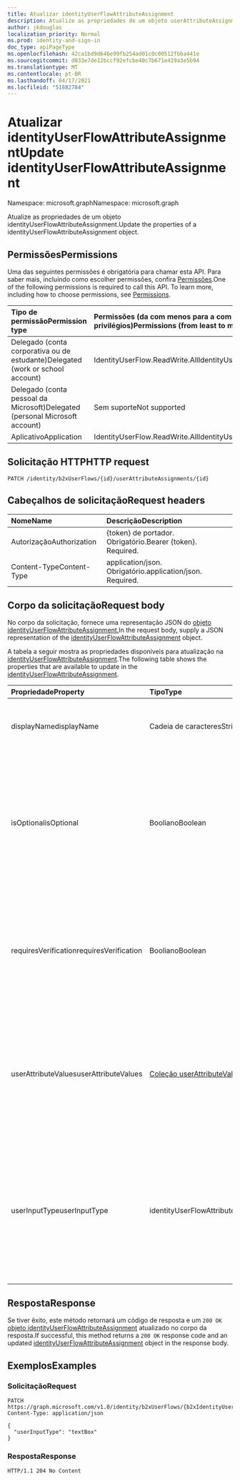 ```yaml
---
title: Atualizar identityUserFlowAttributeAssignment
description: Atualize as propriedades de um objeto userAttributeAssignments.
author: jkdouglas
localization_priority: Normal
ms.prod: identity-and-sign-in
doc_type: apiPageType
ms.openlocfilehash: 42ca1bd9d646e99fb254ad01c0c00512fbba441e
ms.sourcegitcommit: d033e7de12bccf92efcbe40c7b671e419a3e5b94
ms.translationtype: MT
ms.contentlocale: pt-BR
ms.lasthandoff: 04/17/2021
ms.locfileid: "51882784"
---
```

# <a name="update-identityuserflowattributeassignment"></a><span data-ttu-id="f5065-103">Atualizar identityUserFlowAttributeAssignment</span><span class="sxs-lookup"><span data-stu-id="f5065-103">Update identityUserFlowAttributeAssignment</span></span>

<span data-ttu-id="f5065-104">Namespace: microsoft.graph</span><span class="sxs-lookup"><span data-stu-id="f5065-104">Namespace: microsoft.graph</span></span>

<span data-ttu-id="f5065-105">Atualize as propriedades de um objeto identityUserFlowAttributeAssignment.</span><span class="sxs-lookup"><span data-stu-id="f5065-105">Update the properties of a identityUserFlowAttributeAssignment object.</span></span>

## <a name="permissions"></a><span data-ttu-id="f5065-106">Permissões</span><span class="sxs-lookup"><span data-stu-id="f5065-106">Permissions</span></span>

<span data-ttu-id="f5065-p101">Uma das seguintes permissões é obrigatória para chamar esta API. Para saber mais, incluindo como escolher permissões, confira [Permissões](/graph/permissions-reference).</span><span class="sxs-lookup"><span data-stu-id="f5065-p101">One of the following permissions is required to call this API. To learn more, including how to choose permissions, see [Permissions](/graph/permissions-reference).</span></span>

|<span data-ttu-id="f5065-109">Tipo de permissão</span><span class="sxs-lookup"><span data-stu-id="f5065-109">Permission type</span></span>|<span data-ttu-id="f5065-110">Permissões (da com menos para a com mais privilégios)</span><span class="sxs-lookup"><span data-stu-id="f5065-110">Permissions (from least to most privileged)</span></span>|
|:---|:---|
|<span data-ttu-id="f5065-111">Delegado (conta corporativa ou de estudante)</span><span class="sxs-lookup"><span data-stu-id="f5065-111">Delegated (work or school account)</span></span>|<span data-ttu-id="f5065-112">IdentityUserFlow.ReadWrite.All</span><span class="sxs-lookup"><span data-stu-id="f5065-112">IdentityUserFlow.ReadWrite.All</span></span>|
|<span data-ttu-id="f5065-113">Delegado (conta pessoal da Microsoft)</span><span class="sxs-lookup"><span data-stu-id="f5065-113">Delegated (personal Microsoft account)</span></span>|<span data-ttu-id="f5065-114">Sem suporte</span><span class="sxs-lookup"><span data-stu-id="f5065-114">Not supported</span></span>|
|<span data-ttu-id="f5065-115">Aplicativo</span><span class="sxs-lookup"><span data-stu-id="f5065-115">Application</span></span>|<span data-ttu-id="f5065-116">IdentityUserFlow.ReadWrite.All</span><span class="sxs-lookup"><span data-stu-id="f5065-116">IdentityUserFlow.ReadWrite.All</span></span>|

## <a name="http-request"></a><span data-ttu-id="f5065-117">Solicitação HTTP</span><span class="sxs-lookup"><span data-stu-id="f5065-117">HTTP request</span></span>

<!-- {
  "blockType": "ignored"
}
-->

``` http
PATCH /identity/b2xUserFlows/{id}/userAttributeAssignments/{id}
```

## <a name="request-headers"></a><span data-ttu-id="f5065-118">Cabeçalhos de solicitação</span><span class="sxs-lookup"><span data-stu-id="f5065-118">Request headers</span></span>

|<span data-ttu-id="f5065-119">Nome</span><span class="sxs-lookup"><span data-stu-id="f5065-119">Name</span></span>|<span data-ttu-id="f5065-120">Descrição</span><span class="sxs-lookup"><span data-stu-id="f5065-120">Description</span></span>|
|:---|:---|
|<span data-ttu-id="f5065-121">Autorização</span><span class="sxs-lookup"><span data-stu-id="f5065-121">Authorization</span></span>|<span data-ttu-id="f5065-p102">{token} de portador. Obrigatório.</span><span class="sxs-lookup"><span data-stu-id="f5065-p102">Bearer {token}. Required.</span></span>|
|<span data-ttu-id="f5065-124">Content-Type</span><span class="sxs-lookup"><span data-stu-id="f5065-124">Content-Type</span></span>|<span data-ttu-id="f5065-p103">application/json. Obrigatório.</span><span class="sxs-lookup"><span data-stu-id="f5065-p103">application/json. Required.</span></span>|

## <a name="request-body"></a><span data-ttu-id="f5065-127">Corpo da solicitação</span><span class="sxs-lookup"><span data-stu-id="f5065-127">Request body</span></span>

<span data-ttu-id="f5065-128">No corpo da solicitação, fornece uma representação JSON do [objeto identityUserFlowAttributeAssignment.](../resources/identityuserflowattributeassignment.md)</span><span class="sxs-lookup"><span data-stu-id="f5065-128">In the request body, supply a JSON representation of the [identityUserFlowAttributeAssignment](../resources/identityuserflowattributeassignment.md) object.</span></span>

<span data-ttu-id="f5065-129">A tabela a seguir mostra as propriedades disponíveis para atualização na [identityUserFlowAttributeAssignment](../resources/identityuserflowattributeassignment.md).</span><span class="sxs-lookup"><span data-stu-id="f5065-129">The following table shows the properties that are available to update in the [identityUserFlowAttributeAssignment](../resources/identityuserflowattributeassignment.md).</span></span>

|<span data-ttu-id="f5065-130">Propriedade</span><span class="sxs-lookup"><span data-stu-id="f5065-130">Property</span></span>|<span data-ttu-id="f5065-131">Tipo</span><span class="sxs-lookup"><span data-stu-id="f5065-131">Type</span></span>|<span data-ttu-id="f5065-132">Descrição</span><span class="sxs-lookup"><span data-stu-id="f5065-132">Description</span></span>|
|:---|:---|:---|
|<span data-ttu-id="f5065-133">displayName</span><span class="sxs-lookup"><span data-stu-id="f5065-133">displayName</span></span>|<span data-ttu-id="f5065-134">Cadeia de caracteres</span><span class="sxs-lookup"><span data-stu-id="f5065-134">String</span></span>|<span data-ttu-id="f5065-135">O nome de exibição da identityUserFlowAttribute em um fluxo de usuário.</span><span class="sxs-lookup"><span data-stu-id="f5065-135">The display name of the identityUserFlowAttribute within a user flow.</span></span>|
|<span data-ttu-id="f5065-136">isOptional</span><span class="sxs-lookup"><span data-stu-id="f5065-136">isOptional</span></span>|<span data-ttu-id="f5065-137">Booliano</span><span class="sxs-lookup"><span data-stu-id="f5065-137">Boolean</span></span>|<span data-ttu-id="f5065-138">Determina se identityUserFlowAttribute é opcional.</span><span class="sxs-lookup"><span data-stu-id="f5065-138">Determines whether the identityUserFlowAttribute is optional.</span></span> <span data-ttu-id="f5065-139">`true` significa que o usuário não precisa fornecer um valor.</span><span class="sxs-lookup"><span data-stu-id="f5065-139">`true` means the user does not have to provide a value.</span></span> <span data-ttu-id="f5065-140">`false` significa que o usuário não pode concluir a assinatura sem fornecer um valor.</span><span class="sxs-lookup"><span data-stu-id="f5065-140">`false` means the user cannot complete sign up without providing a value.</span></span>|
|<span data-ttu-id="f5065-141">requiresVerification</span><span class="sxs-lookup"><span data-stu-id="f5065-141">requiresVerification</span></span>|<span data-ttu-id="f5065-142">Booliano</span><span class="sxs-lookup"><span data-stu-id="f5065-142">Boolean</span></span>|<span data-ttu-id="f5065-143">Determina se identityUserFlowAttribute requer verificação.</span><span class="sxs-lookup"><span data-stu-id="f5065-143">Determines whether the identityUserFlowAttribute requires verification.</span></span> <span data-ttu-id="f5065-144">Isso só é usado para verificar o número de telefone ou o endereço de email do usuário.</span><span class="sxs-lookup"><span data-stu-id="f5065-144">This is only used for verifying the user's phone number or email address.</span></span>|
|<span data-ttu-id="f5065-145">userAttributeValues</span><span class="sxs-lookup"><span data-stu-id="f5065-145">userAttributeValues</span></span>|<span data-ttu-id="f5065-146">[Coleção userAttributeValuesItem](../resources/userattributevaluesitem.md)</span><span class="sxs-lookup"><span data-stu-id="f5065-146">[userAttributeValuesItem](../resources/userattributevaluesitem.md) collection</span></span>|<span data-ttu-id="f5065-147">As opções de entrada para o atributo de fluxo do usuário.</span><span class="sxs-lookup"><span data-stu-id="f5065-147">The input options for the user flow attribute.</span></span> <span data-ttu-id="f5065-148">Aplicável somente quando o userInputType `radioSingleSelect` for `dropdownSingleSelect` , ou `checkboxMultiSelect` .</span><span class="sxs-lookup"><span data-stu-id="f5065-148">Only applicable when the userInputType is `radioSingleSelect`, `dropdownSingleSelect`, or `checkboxMultiSelect`.</span></span>|
|<span data-ttu-id="f5065-149">userInputType</span><span class="sxs-lookup"><span data-stu-id="f5065-149">userInputType</span></span>|<span data-ttu-id="f5065-150">identityUserFlowAttributeInputType</span><span class="sxs-lookup"><span data-stu-id="f5065-150">identityUserFlowAttributeInputType</span></span>|<span data-ttu-id="f5065-151">O tipo de entrada do atributo de fluxo do usuário.</span><span class="sxs-lookup"><span data-stu-id="f5065-151">The input type of the user flow attribute.</span></span> <span data-ttu-id="f5065-152">Os possíveis valores são: `textBox`, `dateTimeDropdown`, `radioSingleSelect`, `dropdownSingleSelect`, `emailBox`, `checkboxMultiSelect`.</span><span class="sxs-lookup"><span data-stu-id="f5065-152">Possible values are: `textBox`, `dateTimeDropdown`, `radioSingleSelect`, `dropdownSingleSelect`, `emailBox`, `checkboxMultiSelect`.</span></span>|

## <a name="response"></a><span data-ttu-id="f5065-153">Resposta</span><span class="sxs-lookup"><span data-stu-id="f5065-153">Response</span></span>

<span data-ttu-id="f5065-154">Se tiver êxito, este método retornará um código de resposta e um `200 OK` [objeto identityUserFlowAttributeAssignment](../resources/identityuserflowattributeassignment.md) atualizado no corpo da resposta.</span><span class="sxs-lookup"><span data-stu-id="f5065-154">If successful, this method returns a `200 OK` response code and an updated [identityUserFlowAttributeAssignment](../resources/identityuserflowattributeassignment.md) object in the response body.</span></span>

## <a name="examples"></a><span data-ttu-id="f5065-155">Exemplos</span><span class="sxs-lookup"><span data-stu-id="f5065-155">Examples</span></span>

### <a name="request"></a><span data-ttu-id="f5065-156">Solicitação</span><span class="sxs-lookup"><span data-stu-id="f5065-156">Request</span></span>

<!-- {
  "blockType": "request",
  "name": "update_userattributeassignments"
}
-->

``` http
PATCH https://graph.microsoft.com/v1.0/identity/b2xUserFlows/{b2xIdentityUserFlowId}/userAttributeAssignments/{id}
Content-Type: application/json

{
  "userInputType": "textBox"
}
```

### <a name="response"></a><span data-ttu-id="f5065-157">Resposta</span><span class="sxs-lookup"><span data-stu-id="f5065-157">Response</span></span>

<!-- {
  "blockType": "response",
  "truncated": true
}
-->

``` http
HTTP/1.1 204 No Content
```
